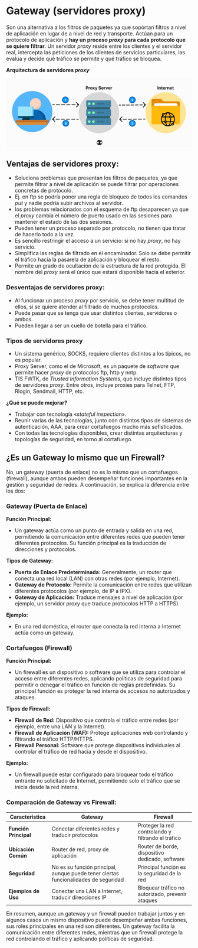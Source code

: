 # Gateway (servidores proxy)

Son una alternativa a los filtros de paquetes ya que soportan filtros a nivel de aplicación en lugar de a nivel de red y transporte. Actúan para un protocolo de aplicación y **hay un proceso *proxy* para cada protocolo que se quiere filtrar**. Un servidor *proxy* reside entre los clientes y el servidor real, intercepta las peticiones de los clientes de servicios particulares, las evalúa y decide qué tráfico se permite y qué tráfico se bloquea.

**Arquitectura de servidores *proxy***

![servidores-proxy](https://github.com/4GeeksAcademy/cybersecurity-syllabus/blob/main/assets/servidores-proxy.png?raw=true)

## Ventajas de servidores proxy:

- Soluciona problemas que presentan los filtros de paquetes, ya que permite filtrar a nivel de aplicación se puede filtrar por operaciones concretas de protocolo.
- Ej. en ftp se podría poner una regla de bloqueo de todos los comandos *put* y nadie podría subir archivos al servidor.
- los problemas relacionados con el esquema de ftp desaparecen ya que el *proxy* cambia el número de puerto usado en las sesiones para mantener el estado de las dos sesiones.
- Pueden tener un proceso separado por protocolo, no tienen que tratar de hacerlo todo a la vez.
- Es sencillo restringir el acceso a un servicio: si no hay *proxy*, no hay servicio.
- Simplifica las reglas de filtrado en el encaminador. Solo se debe permitir el tráfico hacia la pasarela de aplicación y bloquear el resto.
- Permite un grado de ocultación de la estructura de la red protegida. El nombre del *proxy* será el único que estará disponible hacia el exterior.

### Desventajas de servidores proxy:

- Al funcionar un proceso *proxy* por servicio, se debe tener multitud de ellos, si se quiere atender al filtrado de muchos protocolos.
- Puede pasar que se tenga que usar distintos clientes, servidores o ambos.
- Pueden llegar a ser un cuello de botella para el tráfico.

### Tipos de servidores proxy

- Un sistema genérico, SOCKS, requiere clientes distintos a los típicos, no es popular.
- Proxy Server, como el de Microsoft, es un paquete de *software* que permite hacer *proxy* de protocolos ftp, http y nntp.
- TIS FWTK, de *Trusted Information Systems*, que incluye distintos tipos de servidores *proxy*. Entre otros, incluye proxies para Telnet, FTP, Rlogin, Sendmail, HTTP, etc.

**¿Qué se puede mejorar?**

- Trabajar con tecnología «*stateful inspection*».
- Reunir varias de las tecnologías, junto con distintos tipos de sistemas de autenticación, AAA, para crear cortafuegos mucho más sofisticados.
- Con todas las tecnologías disponibles, crear distintas arquitecturas y topologías de seguridad, en torno al cortafuego.

## ¿Es un Gateway lo mismo que un Firewall?

No, un gateway (puerta de enlace) no es lo mismo que un cortafuegos (firewall), aunque ambos pueden desempeñar funciones importantes en la gestión y seguridad de redes. A continuación, se explica la diferencia entre los dos:

### Gateway (Puerta de Enlace)

**Función Principal:**
- Un gateway actúa como un punto de entrada y salida en una red, permitiendo la comunicación entre diferentes redes que pueden tener diferentes protocolos. Su función principal es la traducción de direcciones y protocolos.

**Tipos de Gateway:**
- **Puerta de Enlace Predeterminada:** Generalmente, un router que conecta una red local (LAN) con otras redes (por ejemplo, Internet).
- **Gateway de Protocolo:** Permite la comunicación entre redes que utilizan diferentes protocolos (por ejemplo, de IP a IPX).
- **Gateway de Aplicación:** Traduce mensajes a nivel de aplicación (por ejemplo, un servidor proxy que traduce protocolos HTTP a HTTPS).

**Ejemplo:**
- En una red doméstica, el router que conecta la red interna a Internet actúa como un gateway.

### Cortafuegos (Firewall)

**Función Principal:**
- Un firewall es un dispositivo o software que se utiliza para controlar el acceso entre diferentes redes, aplicando políticas de seguridad para permitir o denegar el tráfico en función de reglas predefinidas. Su principal función es proteger la red interna de accesos no autorizados y ataques.

**Tipos de Firewall:**
- **Firewall de Red:** Dispositivo que controla el tráfico entre redes (por ejemplo, entre una LAN y la Internet).
- **Firewall de Aplicación (WAF):** Protege aplicaciones web controlando y filtrando el tráfico HTTP/HTTPS.
- **Firewall Personal:** Software que protege dispositivos individuales al controlar el tráfico de red hacia y desde el dispositivo.

**Ejemplo:**
- Un firewall puede estar configurado para bloquear todo el tráfico entrante no solicitado de Internet, permitiendo solo el tráfico que se inicia desde la red interna.

### Comparación de Gateway vs Firewall:

| **Característica**          | **Gateway**                                           | **Firewall**                                         |
|-----------------------------|-------------------------------------------------------|------------------------------------------------------|
| **Función Principal**       | Conectar diferentes redes y traducir protocolos       | Proteger la red controlando y filtrando el tráfico   |
| **Ubicación Común**         | Router de red, proxy de aplicación                    | Router de borde, dispositivo dedicado, software      |
| **Seguridad**               | No es su función principal, aunque puede tener ciertas funcionalidades de seguridad | Principal función es la seguridad de la red          |
| **Ejemplos de Uso**         | Conectar una LAN a Internet, traducir direcciones IP  | Bloquear tráfico no autorizado, prevenir ataques     |

En resumen, aunque un gateway y un firewall pueden trabajar juntos y en algunos casos un mismo dispositivo puede desempeñar ambas funciones, sus roles principales en una red son diferentes. Un gateway facilita la comunicación entre diferentes redes, mientras que un firewall protege la red controlando el tráfico y aplicando políticas de seguridad.
